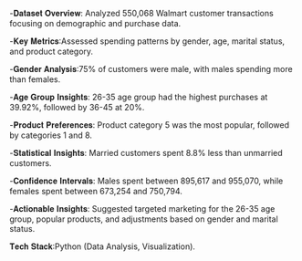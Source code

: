 -𝐃𝐚𝐭𝐚𝐬𝐞𝐭 𝐎𝐯𝐞𝐫𝐯𝐢𝐞𝐰: Analyzed 550,068 Walmart customer transactions focusing on demographic and purchase data.

-𝐊𝐞𝐲 𝐌𝐞𝐭𝐫𝐢𝐜𝐬:Assessed spending patterns by gender, age, marital status, and product category.

-𝐆𝐞𝐧𝐝𝐞𝐫 𝐀𝐧𝐚𝐥𝐲𝐬𝐢𝐬:75% of customers were male, with males spending more than females.

-𝐀𝐠𝐞 𝐆𝐫𝐨𝐮𝐩 𝐈𝐧𝐬𝐢𝐠𝐡𝐭𝐬: 26-35 age group had the highest purchases at 39.92%, followed by 36-45 at 20%.

-𝐏𝐫𝐨𝐝𝐮𝐜𝐭 𝐏𝐫𝐞𝐟𝐞𝐫𝐞𝐧𝐜𝐞𝐬: Product category 5 was the most popular, followed by categories 1 and 8.

-𝐒𝐭𝐚𝐭𝐢𝐬𝐭𝐢𝐜𝐚𝐥 𝐈𝐧𝐬𝐢𝐠𝐡𝐭𝐬: Married customers spent 8.8% less than unmarried customers.

-𝐂𝐨𝐧𝐟𝐢𝐝𝐞𝐧𝐜𝐞 𝐈𝐧𝐭𝐞𝐫𝐯𝐚𝐥𝐬: Males spent between 895,617 and 955,070, while females spent between 673,254 and 750,794.

-𝐀𝐜𝐭𝐢𝐨𝐧𝐚𝐛𝐥𝐞 𝐈𝐧𝐬𝐢𝐠𝐡𝐭𝐬: Suggested targeted marketing for the 26-35 age group, popular products, and adjustments based on gender and marital status.

𝐓𝐞𝐜𝐡 𝐒𝐭𝐚𝐜𝐤:Python (Data Analysis, Visualization).
